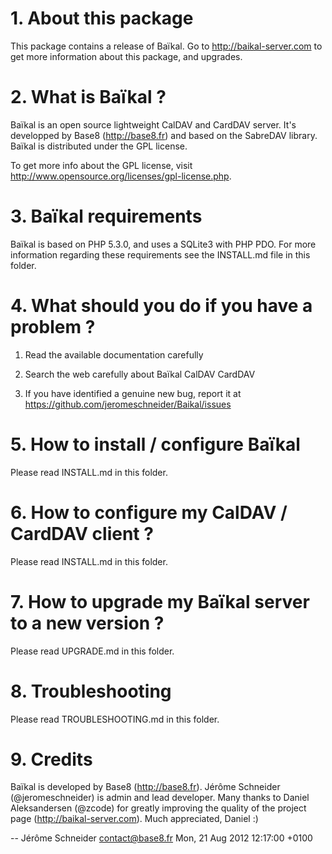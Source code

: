 # 1. About this package

This package contains a release of Baïkal.
Go to http://baikal-server.com to get more information about this package, and upgrades.

# 2. What is Baïkal ?

Baïkal is an open source lightweight CalDAV and CardDAV server. It's developped
by Base8 (http://base8.fr) and based on the SabreDAV library. Baïkal
is distributed under the GPL license. 

To get more info about the GPL license, visit 
http://www.opensource.org/licenses/gpl-license.php.

# 3. Baïkal requirements

Baïkal is based on PHP 5.3.0, and uses a SQLite3 with PHP PDO. For more
information regarding these requirements see the INSTALL.md file in this folder.

# 4. What should you do if you have a problem ?

  1. Read the available documentation carefully

  2. Search the web carefully about Baïkal CalDAV CardDAV

  3. If you have identified a genuine new bug,
     report it at https://github.com/jeromeschneider/Baikal/issues

# 5. How to install / configure Baïkal

Please read INSTALL.md in this folder.

# 6. How to configure my CalDAV / CardDAV client ?

Please read INSTALL.md in this folder.

# 7. How to upgrade my Baïkal server to a new version ?

Please read UPGRADE.md in this folder.

# 8. Troubleshooting

Please read TROUBLESHOOTING.md in this folder.

# 9. Credits

Baïkal is developed by Base8 (http://base8.fr). 
Jérôme Schneider (@jeromeschneider) is admin and lead developer. 
Many thanks to Daniel Aleksandersen (@zcode) for greatly improving the quality of the project page (http://baikal-server.com). Much appreciated, Daniel :) 

-- Jérôme Schneider <contact@base8.fr>  Mon, 21 Aug 2012 12:17:00 +0100
